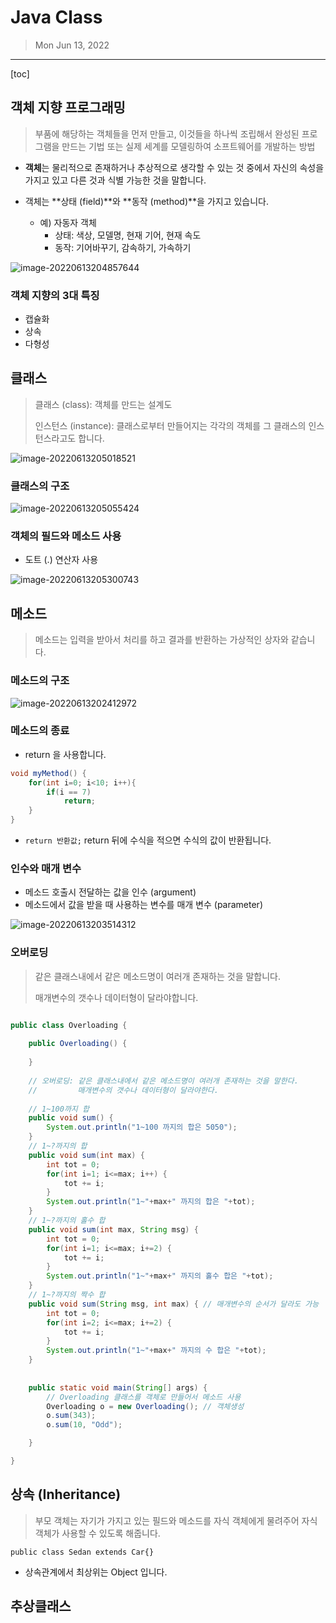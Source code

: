 # Java Class

> Mon Jun 13, 2022

---

[toc] 

## 객체 지향 프로그래밍

> 부품에 해당하는 객체들을 먼저 만들고, 이것들을 하나씩 조립해서 완성된 프로그램을 만드는 기법 또는 실제 세계를 모델링하여 소프트웨어를 개발하는 방법

* **객체**는 물리적으로 존재하거나 추상적으로 생각할 수 있는 것 중에서 자신의 속성을 가지고 있고 다른 것과 식별 가능한 것을 말합니다.

* 객체는 **상태 (field)**와 **동작 (method)**을 가지고 있습니다.
  * 예) 자동자 객체
    * 상태: 색상, 모델명, 현재 기어, 현재 속도
    * 동작: 기어바꾸기, 감속하기, 가속하기

![image-20220613204857644](java_class.assets/image-20220613204857644.png)

### 객체 지향의 3대 특징

* 캡슐화
* 상속
* 다형성



## 클래스

> 클래스 (class): 객체를 만드는 설계도
>
> 인스턴스 (instance): 클래스로부터 만들어지는 각각의 객체를 그 클래스의 인스턴스라고도 합니다.

![image-20220613205018521](java_class.assets/image-20220613205018521.png)

### 클래스의 구조

![image-20220613205055424](java_class.assets/image-20220613205055424.png)

### 객체의 필드와 메소드 사용

* 도트 (.) 연산자 사용

![image-20220613205300743](java_class.assets/image-20220613205300743.png)



## 메소드

> 메소드는 입력을 받아서 처리를 하고 결과를 반환하는 가상적인 상자와 같습니다.



### 메소드의 구조

![image-20220613202412972](java_class.assets/image-20220613202412972.png)

### 메소드의 종료

* return 을 사용합니다.

```java
void myMethod() {
	for(int i=0; i<10; i++){
		if(i == 7)
			return;
	}
}
```

* `return 반환값;` return 뒤에 수식을 적으면 수식의 값이 반환됩니다.



### 인수와 매개 변수

* 메소드 호출시 전달하는 값을 인수 (argument)
* 메소드에서 값을 받을 때 사용하는 변수를 매개 변수 (parameter)

![image-20220613203514312](java_class.assets/image-20220613203514312.png)

### 오버로딩

> 같은 클래스내에서 같은 메소드명이 여러개 존재하는 것을 말합니다.
>
> 매개변수의 갯수나 데이터형이 달라야합니다.

```java

public class Overloading {
	
	public Overloading() {
		
	}
	
	// 오버로딩: 같은 클래스내에서 같은 메소드명이 여러개 존재하는 것을 말한다.
	//		   매개변수의 갯수나 데이터형이 달라야한다. 
	
	// 1~100까지 합
	public void sum() {
		System.out.println("1~100 까지의 합은 5050");
	}
	// 1~?까지의 합
	public void sum(int max) {
		int tot = 0;
		for(int i=1; i<=max; i++) {
			tot += i;
		}
		System.out.println("1~"+max+" 까지의 합은 "+tot);
	}
	// 1~?까지의 홀수 합
	public void sum(int max, String msg) {
		int tot = 0;
		for(int i=1; i<=max; i+=2) {
			tot += i;
		}
		System.out.println("1~"+max+" 까지의 홀수 합은 "+tot);
	}
	// 1~?까지의 짝수 합
	public void sum(String msg, int max) { // 매개변수의 순서가 달라도 가능
		int tot = 0;
		for(int i=2; i<=max; i+=2) {
			tot += i;
		}
		System.out.println("1~"+max+" 까지의 수 합은 "+tot);
	}
	
	
	public static void main(String[] args) {
		// Overloading 클래스를 객체로 만들어서 메소드 사용 
		Overloading o = new Overloading(); // 객체생성
		o.sum(343);
		o.sum(10, "Odd");

	}

}
```



## 상속 (Inheritance)

> 부모 객체는 자기가 가지고 있는 필드와 메소드를 자식 객체에게 물려주어 자식 객체가 사용할 수 있도록 해줍니다.



`public class Sedan extends Car{}`

* 상속관계에서 최상위는 Object 입니다.





## 추상클래스


